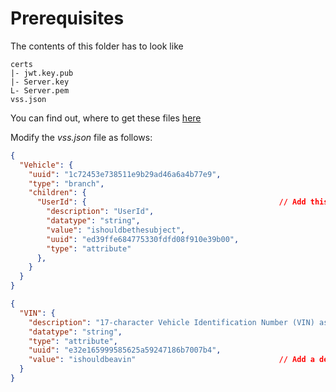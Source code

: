 <!---
  Copyright (c) 2021 Bosch.IO GmbH

  This Source Code Form is subject to the terms of the Mozilla Public
  License, v. 2.0. If a copy of the MPL was not distributed with this
  file, You can obtain one at https://mozilla.org/MPL/2.0/.

  SPDX-License-Identifier: MPL-2.0
-->

# Prerequisites

The contents of this folder has to look like

```code
certs
|- jwt.key.pub
|- Server.key
L- Server.pem
vss.json
```

You can find out, where to get these files [here](../../../../../../../../docker/vss2iotea/README.md)

Modify the _vss.json_ file as follows:

```json
{
  "Vehicle": {
    "uuid": "1c72453e738511e9b29ad46a6a4b77e9",
    "type": "branch",
    "children": {
      "UserId": {                                           // Add this UserId field
        "description": "UserId",
        "datatype": "string",
        "value": "ishouldbethesubject",
        "uuid": "ed39ffe684775330fdfd08f910e39b00",
        "type": "attribute"
      },
    }
  }
}

{
  "VIN": {
    "description": "17-character Vehicle Identification Number (VIN) as defined by ISO 3779",
    "datatype": "string",
    "type": "attribute",
    "uuid": "e32e165999585625a59247186b7007b4",
    "value": "ishouldbeavin"                                // Add a default value for the VIN
  }
}
```
